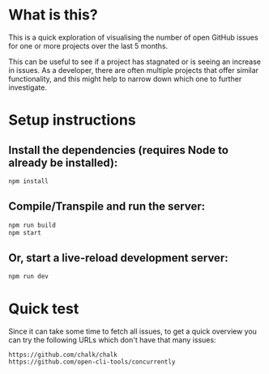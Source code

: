 # What is this?

This is a quick exploration of visualising the number of open GitHub issues for
one or more projects over the last 5 months.

This can be useful to see if a project has stagnated or is seeing an increase
in issues. As a developer, there are often multiple projects that offer similar
functionality, and this might help to narrow down which one to further
investigate.

# Setup instructions

## Install the dependencies (requires Node to already be installed):
```bash
npm install
```

## Compile/Transpile and run the server:
```bash
npm run build
npm start
```

## Or, start a live-reload development server:
```bash
npm run dev
```

# Quick test
Since it can take some time to fetch all issues, to get a quick overview you
can try the following URLs which don't have that many issues:

```
https://github.com/chalk/chalk
https://github.com/open-cli-tools/concurrently
```

